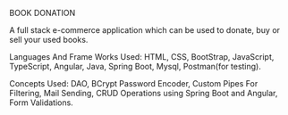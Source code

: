 BOOK DONATION


A full stack e-commerce application which can be used to donate, buy or sell your used books.

Languages And Frame Works Used: HTML, CSS, BootStrap, JavaScript, TypeScript, Angular, Java, Spring Boot, Mysql, Postman(for testing).

Concepts Used: DAO, BCrypt Password Encoder, Custom Pipes For Filtering, Mail Sending, CRUD Operations using Spring Boot and Angular, Form Validations.
